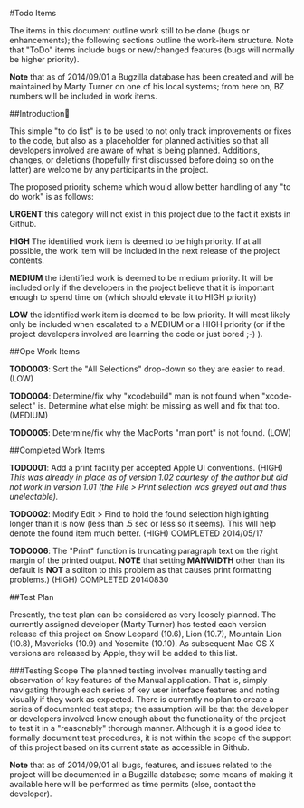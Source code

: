 #Todo Items 

The items in this document outline work still to be done (bugs or enhancements); the following sections outline the work-item structure. Note that "ToDo" items include bugs or new/changed features (bugs will normally be higher priority).

**Note** that as of 2014/09/01 a Bugzilla database has been created and will be maintained by Marty Turner on one of his local systems; from here on, BZ numbers will be included in work items. 

##Introduction

This simple "to do list" is to be used to not only track improvements or fixes to the code, but also as a placeholder for planned activities so that all developers involved are aware of what is being planned. Additions, changes, or deletions (hopefully first discussed before doing so on the latter) are welcome by any participants in the project.

The proposed priority scheme which would allow better handling of any "to do work" is as follows:

**URGENT**	this category will not exist in this project due to the fact it exists in Github.

**HIGH**	The identified work item is deemed to be high priority. If at all possible, the work item will be included in the next release of the project contents.

**MEDIUM**	the identified work is deemed to be medium priority. It will be included only if the developers in the project believe that it is important enough to spend time on (which should elevate it to HIGH priority)

**LOW**		the identified work item is deemed to be low priority. It will most likely only be included when escalated to a MEDIUM or a HIGH priority (or if the project developers involved are learning the code or just bored ;-) ).

##Ope Work Items 

**TODO003**: Sort the "All Selections" drop-down so they are easier to read. (LOW)

**TODO004**: Determine/fix why "xcodebuild" man is not found when "xcode-select" is. Determine what else might be missing as well and fix that too. (MEDIUM)

**TODO005**: Determine/fix why the MacPorts "man port" is not found. (LOW)

##Completed Work Items

**TODO001**: Add a print facility per accepted Apple UI conventions. (HIGH) 
*This was already in place as of version 1.02 courtesy of the author but did not work in version 1.01 (the File > Print selection was greyed out and thus unelectable).* 
	
**TODO002**: Modify Edit > Find to hold the found selection highlighting longer than it is now (less than .5 sec or less so it seems). This will help denote the found item much better. (HIGH)  COMPLETED 2014/05/17

**TODO006**: The "Print" function is truncating paragraph text on the right margin of the printed output. **NOTE** that setting **MANWIDTH** other than its default is **NOT** a soliton to this problem as that causes print formatting problems.) (HIGH)  COMPLETED 20140830 

##Test Plan

Presently, the test plan can be considered as very loosely planned. The currently assigned developer (Marty Turner) has tested each version release of this project on Snow Leopard (10.6), Lion (10.7), Mountain Lion (10.8), Mavericks (10.9) and Yosemite (10.10). As subsequent Mac OS X versions are released by Apple, they will be added to this list.

###Testing Scope
The planned testing involves manually testing and observation of key features of the Manual application. That is, simply navigating through each series of key user interface features and noting visually if they work as expected. There is currently no plan to create a series of documented test steps; the assumption will be that the developer or developers involved know enough about the functionality of the project to test it in a "reasonably" thorough manner. Although it is a good idea to formally document test procedures, it is not within the scope of the support of this project based on its current state as accessible in Github. 

**Note** that as of 2014/09/01 all bugs, features, and issues related to the project will be documented in a Bugzilla database; some means of making it available here will be performed as time permits (else, contact the developer). 
